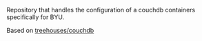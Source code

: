 Repository that handles the configuration of a couchdb containers specifically for BYU.

Based on [treehouses/couchdb](https://github.com/treehouses/rpi-couchdb)



